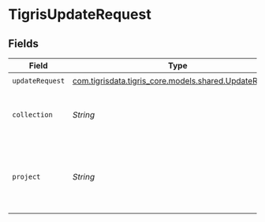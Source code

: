 # TigrisUpdateRequest


## Fields

| Field                                                                                          | Type                                                                                           | Required                                                                                       | Description                                                                                    |
| ---------------------------------------------------------------------------------------------- | ---------------------------------------------------------------------------------------------- | ---------------------------------------------------------------------------------------------- | ---------------------------------------------------------------------------------------------- |
| `updateRequest`                                                                                | [com.tigrisdata.tigris_core.models.shared.UpdateRequest](../../models/shared/UpdateRequest.md) | :heavy_check_mark:                                                                             | N/A                                                                                            |
| `collection`                                                                                   | *String*                                                                                       | :heavy_check_mark:                                                                             | Collection name where to update documents                                                      |
| `project`                                                                                      | *String*                                                                                       | :heavy_check_mark:                                                                             | Project name whose db is under target  to update documents                                     |